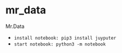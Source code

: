 # mr_data

Mr.Data

- `install notebook: pip3 install juyputer`
- `start notebook: python3 -m notebook`
